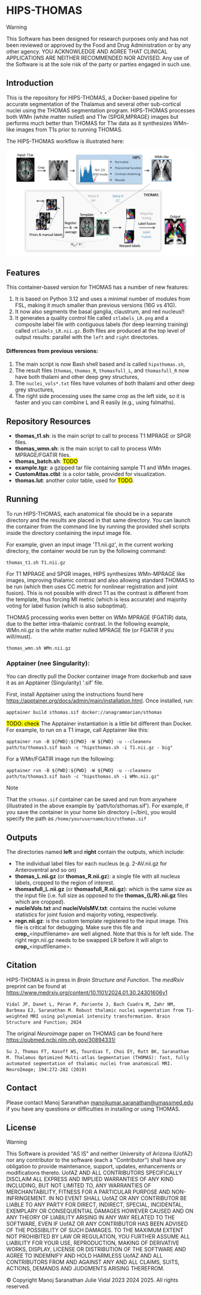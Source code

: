 # HIPS-THOMAS

>[!WARNING]
>This Software has been designed for research purposes only and has not been reviewed or approved by the Food and Drug Administration or by any other agency. YOU ACKNOWLEDGE AND AGREE THAT CLINICAL APPLICATIONS ARE NEITHER RECOMMENDED NOR ADVISED. Any use of the Software is at the sole risk of the party or parties engaged in such use.


## Introduction
This is the repository for HIPS-THOMAS, a Docker-based pipeline for accurate segmentation of the Thalamus and several other sub-cortical nuclei using the THOMAS segmentation program. HIPS-THOMAS processes both WMn (white matter nulled) and T1w (SPGR,MPRAGE) images but performs much better than THOMAS for T1w data as it synthesizes WMn-like images from T1s prior to running THOMAS.

The HIPS-THOMAS workflow is illustrated here:

![HIPS-THOMAS workflow](https://github.com/thalamicseg/hipsthomasdocker/blob/rev2/hipsthomas.JPG)


## Features
This container-based version for THOMAS has a number of new features:
1. It is based on Python 3.12 and uses a minimal number of modules from FSL, making it much smaller than previous versions (16G vs 41G).
2. It now also segments the basal ganglia, claustrum, and red nucleus!!
3. It generates a quality control file called `stlabels_LR.png` and a composite label file with contiguous labels (for deep learning training) called `stlabels_LR.nii.gz`. Both files are produced at the top level of output results: parallel with the `left` and `right` directories.

#### Differences from previous versions:
1. The main script is now Bash shell based and is called `hipsthomas.sh`,
2. The result files (`thomas`, `thomas_R`, `thomasfull_L`, and `thomasfull_R` now have both thalami and other deep grey structures,
3. The `nuclei_vols*.txt` files have volumes of both thalami and other deep grey structures,
4. The right side processing uses the same crop as the left side, so it is faster and you can combine L and R easily (e.g., using fslmaths).

## Repository Resources

-  **thomas_t1.sh**: is the main script to call to process T1 MPRAGE or SPGR files.
-  **thomas_wmn.sh**: is the main script to call to process WMn MPRAGE/FGATIR files.
-  **thomas_batch.sh**: <mark>TODO</mark>
-  **example.tgz**: a gzipped tar file containing sample T1 and WMn images.
-  **CustomAtlas.ctbl**: is a color table, provided for visualization.
-  **thomas.lut**: another color table, used for <mark>TODO</mark>.


## Running
To run HIPS-THOMAS, each anatomical file should be in a separate directory and the results are placed in that same directory. You can launch the container from the command line by running the provided shell scripts inside the directory containing the input image file.

For example, given an input image 'T1.nii.gz', in the current working directory, the container would be run by the following command:
```
thomas_t1.sh T1.nii.gz
```

For T1 MPRAGE and SPGR images, HIPS synthesizes WMn-MPRAGE like images, improving thalamic contrast and also allowing standard THOMAS to be run (which then uses CC metric for nonlinear registration and joint fusion). This is not possible with direct T1 as the contrast is different from the template, thus forcing MI metric (which is less accurate) and majority voting for label fusion (which is also suboptimal).

THOMAS processing works even better on WMn MPRAGE (FGATIR) data, due to the better intra-thalamic contrast. In the following example, WMn.nii.gz is the white matter nulled MPRAGE file (or FGATIR if you will/must).
```
thomas_wmn.sh WMn.nii.gz
```


### Apptainer (nee Singularity):

You can directly pull the Docker container image from dockerhub and save it as an Apptainer (Singularity) '.sif' file.

First, install Apptainer using the instructions found here https://apptainer.org/docs/admin/main/installation.html. Once installed, run:
```
apptainer build sthomas.sif docker://anagrammarian/sthomas
```

<mark>TODO: check</mark>
The Apptainer instantiation is a little bit different than Docker. For example, to run on a T1 image, call Apptainer like this:
```
apptainer run -B ${PWD}:${PWD} -W ${PWD} -u --cleanenv path/to/thomas3.sif bash -c "hipsthomas.sh -i T1.nii.gz - big"
```

For a WMn/FGATIR image run the following:
```
apptainer run -B ${PWD}:${PWD} -W ${PWD} -u --cleanenv path/to/thomas3.sif bash -c "hipsthomas.sh -i WMn.nii.gz"
```

>[!NOTE]
>That the `sthomas.sif` container can be saved and run from anywhere (illustrated in the above example by 'path/to/sthomas.sif'). For example, if you save the container in your home bin directory (~/bin), you would specify the path as `/home/yourusername/bin/sthomas.sif`


## Outputs
The directories named **left** and **right** contain the outputs, which include:
- The individual label files for each nucleus (e.g. 2-AV.nii.gz for Anteroventral and so on)
- **thomas_L.nii.gz** (or **thomas_R.nii.gz**): a single file with all nucleus labels, cropped to the region of interest.
- **thomasfull_L.nii.gz** (or **thomasfull_R.nii.gz**): which is the same size as the input file (i.e. full size as opposed to the **thomas_{L/R}.nii.gz** files which are cropped).
- **nucleiVols.txt** and **nucleiVolsMV.txt**: contains the nuclei volume statistics for joint fusion and majority voting, respectively.
- **regn.nii.gz**: is the custom template registered to the input image. This file is critical for debugging. Make sure this file and **crop_**\<inputfilename\> are well aligned. Note that this is for left side. The right regn.nii.gz needs to be swapped LR before it will align to **crop_**\<inputfilename\>. 


## Citation
HIPS-THOMAS is in press in *Brain Structure and Function*. The *medRxiv* preprint can be found at https://www.medrxiv.org/content/10.1101/2024.01.30.24301606v1

	Vidal JP, Danet L, Péran P, Pariente J, Bach Cuadra M, Zahr NM, Barbeau EJ, Saranathan M. Robust thalamic nuclei segmentation from T1-weighted MRI using polynomial intensity transformation. Brain Structure and Function; 2024

The original *Neuroimage* paper on THOMAS can be found here https://pubmed.ncbi.nlm.nih.gov/30894331/

	Su J, Thomas FT, Kasoff WS, Tourdias T, Choi EY, Rutt BK, Saranathan M. Thalamus Optimized Multi-atlas Segmentation (THOMAS): fast, fully automated segmentation of thalamic nuclei from anatomical MRI. NeuroImage; 194:272-282 (2019)


## Contact
Please contact Manoj Saranathan manojkumar.saranathan@umassmed.edu if you have any questions or difficulties in installing or using THOMAS.


## License

>[!WARNING]
>This Software is provided "AS IS" and neither University of Arizona (UofAZ) nor any contributor to the software (each a "Contributor") shall have any obligation to provide maintenance, support, updates, enhancements or modifications thereto. UofAZ AND ALL CONTRIBUTORS SPECIFICALLY DISCLAIM ALL EXPRESS AND IMPLIED WARRANTIES OF ANY KIND INCLUDING, BUT NOT LIMITED TO, ANY WARRANTIES OF MERCHANTABILITY, FITNESS FOR A PARTICULAR PURPOSE AND NON-INFRINGEMENT. IN NO EVENT SHALL UofAZ OR ANY CONTRIBUTOR BE LIABLE TO ANY PARTY FOR DIRECT, INDIRECT, SPECIAL, INCIDENTAL, EXEMPLARY OR CONSEQUENTIAL DAMAGES HOWEVER CAUSED AND ON ANY THEORY OF LIABILITY ARISING IN ANY WAY RELATED TO THE SOFTWARE, EVEN IF UofAZ OR ANY CONTRIBUTOR HAS BEEN ADVISED OF THE POSSIBILITY OF SUCH DAMAGES. TO THE MAXIMUM EXTENT NOT PROHIBITED BY LAW OR REGULATION, YOU FURTHER ASSUME ALL LIABILITY FOR YOUR USE, REPRODUCTION, MAKING OF DERIVATIVE WORKS, DISPLAY, LICENSE OR DISTRIBUTION OF THE SOFTWARE AND AGREE TO INDEMNIFY AND HOLD HARMLESS UofAZ AND ALL CONTRIBUTORS FROM AND AGAINST ANY AND ALL CLAIMS, SUITS, ACTIONS, DEMANDS AND JUDGMENTS ARISING THEREFROM.

© Copyright Manoj Saranathan Julie Vidal 2023 2024 2025. All rights reserved.
